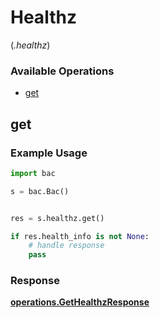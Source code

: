 # Healthz
(*.healthz*)

### Available Operations

* [get](#get)

## get

### Example Usage

```python
import bac

s = bac.Bac()


res = s.healthz.get()

if res.health_info is not None:
    # handle response
    pass
```


### Response

**[operations.GetHealthzResponse](../../models/operations/gethealthzresponse.md)**

